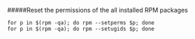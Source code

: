 #####Reset the permissions of the all installed RPM packages
```
for p in $(rpm -qa); do rpm --setperms $p; done
for p in $(rpm -qa); do rpm --setugids $p; done
```
